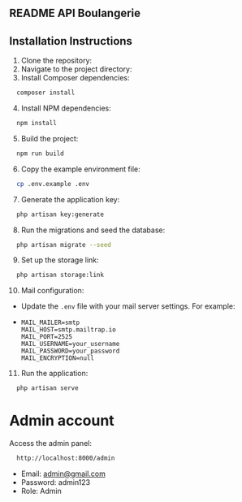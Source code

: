 ## README API Boulangerie

## Installation Instructions
1. Clone the repository:
2. Navigate to the project directory:
3. Install Composer dependencies:
```bash
  composer install
```
4. Install NPM dependencies:
```bash
  npm install
```
5. Build the project:
```bash
  npm run build
```

6. Copy the example environment file:
```bash
  cp .env.example .env
```
7. Generate the application key:

```bash
  php artisan key:generate
```
8. Run the migrations and seed the database:

```bash
  php artisan migrate --seed
```
9. Set up the storage link:
```bash
  php artisan storage:link
```
10. Mail configuration:
- Update the `.env` file with your mail server settings. For example:
- ```env
  MAIL_MAILER=smtp
  MAIL_HOST=smtp.mailtrap.io
  MAIL_PORT=2525
  MAIL_USERNAME=your_username
  MAIL_PASSWORD=your_password
  MAIL_ENCRYPTION=null
  ```
11. Run the application:
```bash
  php artisan serve
```

# Admin account
Access the admin panel:
```bash
  http://localhost:8000/admin
```
- Email: admin@gmail.com
- Password: admin123
- Role: Admin
